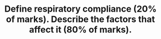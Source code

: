 ---
title: "Define respiratory compliance (20% of marks). Describe the factors that affect it (80% of marks)."
entityType: SAQ
exam: PEX
college: CICM
year: 2017
sitting: A
question: 14
passRate: 54
EC_extraCredit:
- "This question was generally well answered with good structure."
---